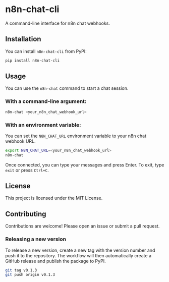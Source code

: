# n8n-chat-cli

A command-line interface for n8n chat webhooks.

## Installation

You can install `n8n-chat-cli` from PyPI:

```bash
pip install n8n-chat-cli
```

## Usage

You can use the `n8n-chat` command to start a chat session.

### With a command-line argument:

```bash
n8n-chat <your_n8n_chat_webhook_url>
```

### With an environment variable:

You can set the `N8N_CHAT_URL` environment variable to your n8n chat webhook URL.

```bash
export N8N_CHAT_URL=<your_n8n_chat_webhook_url>
n8n-chat
```

Once connected, you can type your messages and press Enter. To exit, type `exit` or press `Ctrl+C`.

## License

This project is licensed under the MIT License.

## Contributing

Contributions are welcome! Please open an issue or submit a pull request.

### Releasing a new version

To release a new version, create a new tag with the version number and push it to the repository. The workflow will then automatically create a GitHub release and publish the package to PyPI.

```bash
git tag v0.1.3
git push origin v0.1.3
```
